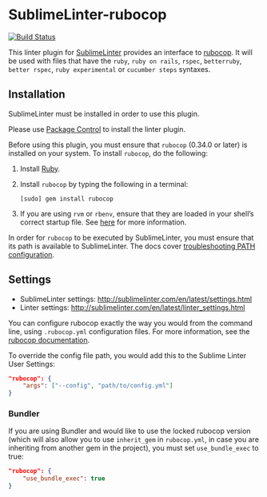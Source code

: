 SublimeLinter-rubocop
=========================

[![Build Status](https://travis-ci.org/SublimeLinter/SublimeLinter-rubocop.svg?branch=master)](https://travis-ci.org/SublimeLinter/SublimeLinter-rubocop)

This linter plugin for [SublimeLinter](https://github.com/SublimeLinter/SublimeLinter) provides an interface to [rubocop](https://github.com/bbatsov/rubocop). It will be used with files that have the `ruby`, `ruby on rails`, `rspec`, `betterruby`, `better rspec`, `ruby experimental` or `cucumber steps` syntaxes.

## Installation
SublimeLinter must be installed in order to use this plugin. 

Please use [Package Control](https://packagecontrol.io) to install the linter plugin.

Before using this plugin, you must ensure that `rubocop` (0.34.0 or later) is installed on your system. To install `rubocop`, do the following:

1. Install [Ruby](http://ruby-lang.org).

1. Install `rubocop` by typing the following in a terminal:
   ```
   [sudo] gem install rubocop
   ```

1. If you are using `rvm` or `rbenv`, ensure that they are loaded in your shell’s correct startup file. See [here](http://sublimelinter.com/en/latest/troubleshooting.html#adjusting-shell-startup-files) for more information.

In order for `rubocop` to be executed by SublimeLinter, you must ensure that its path is available to SublimeLinter. The docs cover [troubleshooting PATH configuration](http://sublimelinter.com/en/latest/troubleshooting.html#finding-a-linter-executable).

## Settings
- SublimeLinter settings: http://sublimelinter.com/en/latest/settings.html
- Linter settings: http://sublimelinter.com/en/latest/linter_settings.html

You can configure rubocop exactly the way you would from the command line, using `.rubocop.yml` configuration files. For more information, see the [rubocop documentation](https://github.com/bbatsov/rubocop#configuration).

To override the config file path, you would add this to the Sublime Linter User Settings:

```json
"rubocop": {
    "args": ["--config", "path/to/config.yml"]
}
```

### Bundler
If you are using Bundler and would like to use the locked rubocop version (which will also allow you to use `inherit_gem` in `rubocop.yml`, in case you are inheriting from another gem in the project), you must set `use_bundle_exec` to true:

```json
"rubocop": {
    "use_bundle_exec": true
}
```
